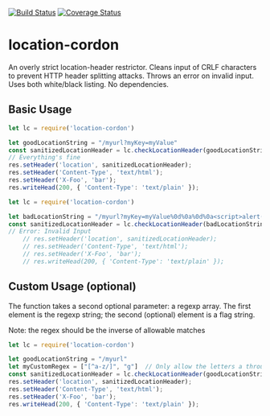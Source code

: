 [![Build Status](https://travis-ci.com/Chad-Mowbray/location-cordon.svg?branch=master)](https://travis-ci.com/Chad-Mowbray/location-cordon)
[![Coverage Status](https://coveralls.io/repos/github/Chad-Mowbray/location-cordon/badge.svg?branch=master)](https://coveralls.io/github/Chad-Mowbray/location-cordon?branch=master)

# location-cordon

An overly strict location-header restrictor.  Cleans input of CRLF characters to prevent HTTP header splitting attacks.  Throws an error on invalid input.  Uses both white/black listing.  No dependencies.

## Basic Usage
```javascript
let lc = require('location-cordon')

let goodLocationString = "/myurl?myKey=myValue"
const sanitizedLocationHeader = lc.checkLocationHeader(goodLocationString)
// Everything's fine
res.setHeader('location', sanitizedLocationHeader);
res.setHeader('Content-Type', 'text/html');
res.setHeader('X-Foo', 'bar');
res.writeHead(200, { 'Content-Type': 'text/plain' });
```

```javascript
let lc = require('location-cordon')

let badLocationString = "/myurl?myKey=myValue%0d%0a%0d%0a<script>alert(document.domain)</script>"
const sanitizedLocationHeader = lc.checkLocationHeader(badLocationString)
// Error: Invalid Input
    // res.setHeader('location', sanitizedLocationHeader);
    // res.setHeader('Content-Type', 'text/html');
    // res.setHeader('X-Foo', 'bar');
    // res.writeHead(200, { 'Content-Type': 'text/plain' });
```


## Custom Usage (optional)
The function takes a second optional parameter: a regexp array.  The first element is the regexp string; the second (optional) element is a flag string.

Note: the regex should be the inverse of allowable matches

```javascript
let lc = require('location-cordon')

let goodLocationString = "/myurl"
let myCustomRegex = ["[^a-z/]", "g"]  // Only allow the letters a through z and the forward slash
const sanitizedLocationHeader = lc.checkLocationHeader(goodLocationString, myCustomRegex)
res.setHeader('location', sanitizedLocationHeader);
res.setHeader('Content-Type', 'text/html');
res.setHeader('X-Foo', 'bar');
res.writeHead(200, { 'Content-Type': 'text/plain' });
```